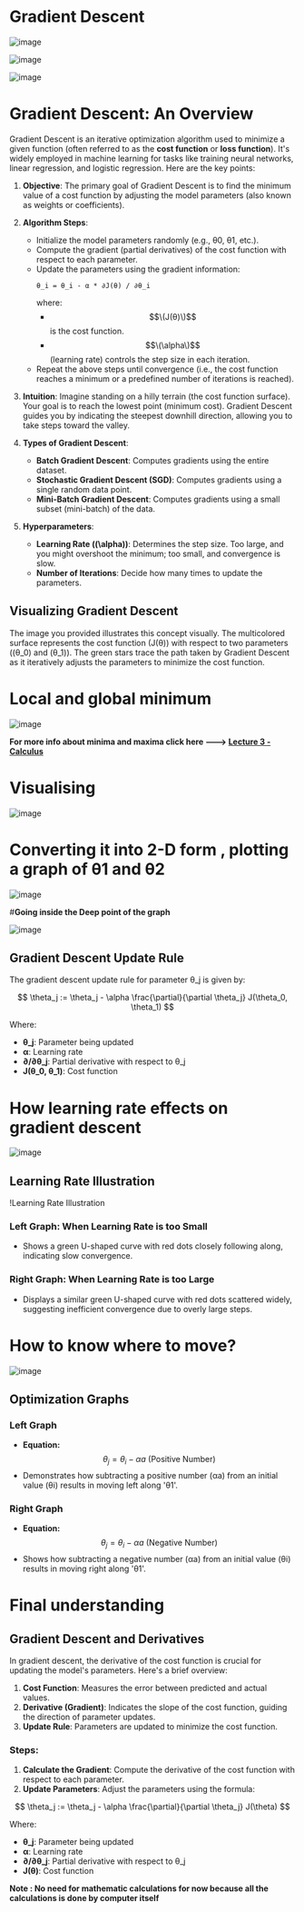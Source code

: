 # Gradient Descent

![image](https://github.com/user-attachments/assets/2c00aa30-d6e2-4cba-9597-fb5b9c2ae5c1)

![image](https://github.com/user-attachments/assets/414c4492-1f54-4093-bb6a-a2e8adbba693)

![image](https://github.com/user-attachments/assets/ab5e3015-892c-4190-8464-13bfb4fe8cd2)

# Gradient Descent: An Overview

Gradient Descent is an iterative optimization algorithm used to minimize a given function (often referred to as the **cost function** or **loss function**). It's widely employed in machine learning for tasks like training neural networks, linear regression, and logistic regression. Here are the key points:

1. **Objective**: The primary goal of Gradient Descent is to find the minimum value of a cost function by adjusting the model parameters (also known as weights or coefficients).

2. **Algorithm Steps**:
   - Initialize the model parameters randomly (e.g., θ0, θ1, etc.).
   - Compute the gradient (partial derivatives) of the cost function with respect to each parameter.
   - Update the parameters using the gradient information:
     ```
     θ_i = θ_i - α * ∂J(θ) / ∂θ_i
     ```
     where:
     - $$\(J(θ)\)$$ is the cost function.
     - $$\(\alpha\)$$ (learning rate) controls the step size in each iteration.
   - Repeat the above steps until convergence (i.e., the cost function reaches a minimum or a predefined number of iterations is reached).

3. **Intuition**: Imagine standing on a hilly terrain (the cost function surface). Your goal is to reach the lowest point (minimum cost). Gradient Descent guides you by indicating the steepest downhill direction, allowing you to take steps toward the valley.

4. **Types of Gradient Descent**:
   - **Batch Gradient Descent**: Computes gradients using the entire dataset.
   - **Stochastic Gradient Descent (SGD)**: Computes gradients using a single random data point.
   - **Mini-Batch Gradient Descent**: Computes gradients using a small subset (mini-batch) of the data.

5. **Hyperparameters**:
   - **Learning Rate (\(\alpha\))**: Determines the step size. Too large, and you might overshoot the minimum; too small, and convergence is slow.
   - **Number of Iterations**: Decide how many times to update the parameters.

## Visualizing Gradient Descent

The image you provided illustrates this concept visually. The multicolored surface represents the cost function \(J(θ)\) with respect to two parameters (\(θ_0\) and \(θ_1\)). The green stars trace the path taken by Gradient Descent as it iteratively adjusts the parameters to minimize the cost function.


# Local and global minimum

![image](https://github.com/user-attachments/assets/3d2a05a9-8bc7-4500-b7f5-cff7e25fd77b)

**For more info about minima and maxima click here ---> <a href="https://github.com/ofcoursenp/CS229/blob/main/Mathematics/Calculus/Lecture_3.md">Lecture 3 - Calculus</a>**

# Visualising

![image](https://github.com/user-attachments/assets/f9a31305-23e4-4371-8640-57d12a79e16a)


# **Converting it into 2-D form , plotting a graph of θ1 and θ2**

![image](https://github.com/user-attachments/assets/3890253a-93a6-4ebb-b646-294c8e02afe8)

#**Going inside the Deep point of the graph**

![image](https://github.com/user-attachments/assets/9435f3ed-b050-4b28-a499-519b67520ef1)

## Gradient Descent Update Rule

The gradient descent update rule for parameter θ_j is given by:

$$
\theta_j := \theta_j - \alpha \frac{\partial}{\partial \theta_j} J(\theta_0, \theta_1)
$$

Where:
- **θ_j**: Parameter being updated
- **α**: Learning rate
- **∂/∂θ_j**: Partial derivative with respect to θ_j
- **J(θ_0, θ_1)**: Cost function


# How learning rate effects on gradient descent
![image](https://github.com/user-attachments/assets/d41fd5ce-25b6-4720-8887-2c223fb91e22)

## Learning Rate Illustration

!Learning Rate Illustration

### Left Graph: When Learning Rate is too Small
- Shows a green U-shaped curve with red dots closely following along, indicating slow convergence.

### Right Graph: When Learning Rate is too Large
- Displays a similar green U-shaped curve with red dots scattered widely, suggesting inefficient convergence due to overly large steps.

# How to know where to move?
![image](https://github.com/user-attachments/assets/ec6f5b36-3603-4faf-90e3-3e17f24e0848)

## Optimization Graphs

### Left Graph
- **Equation:** $$\theta_j = \theta_i - \alpha a \text{ (Positive Number)}$$
- Demonstrates how subtracting a positive number (αa) from an initial value (θi) results in moving left along 'θ1'.

### Right Graph
- **Equation:** $$\theta_j = \theta_i - \alpha a \text{ (Negative Number)}$$
- Shows how subtracting a negative number (αa) from an initial value (θi) results in moving right along 'θ1'.

# Final understanding

## Gradient Descent and Derivatives

In gradient descent, the derivative of the cost function is crucial for updating the model's parameters. Here's a brief overview:

1. **Cost Function**: Measures the error between predicted and actual values.
2. **Derivative (Gradient)**: Indicates the slope of the cost function, guiding the direction of parameter updates.
3. **Update Rule**: Parameters are updated to minimize the cost function.

### Steps:
1. **Calculate the Gradient**: Compute the derivative of the cost function with respect to each parameter.
2. **Update Parameters**: Adjust the parameters using the formula:

$$
\theta_j := \theta_j - \alpha \frac{\partial}{\partial \theta_j} J(\theta)
$$

Where:
- **θ_j**: Parameter being updated
- **α**: Learning rate
- **∂/∂θ_j**: Partial derivative with respect to θ_j
- **J(θ)**: Cost function

**Note : No need for mathematic calculations for now because all the calculations is done by computer itself**

